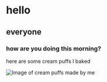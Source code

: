 # hello
## everyone
### how are you doing this morning? 

here are some cream puffs I baked 

![Image of cream puffs made by me](https://scontent.cdninstagram.com/v/t51.29350-15/440845468_972038997651486_1346634672776879328_n.jpg?stp=dst-jpg_e35&efg=eyJ2ZW5jb2RlX3RhZyI6ImltYWdlX3VybGdlbi4xNDQweDE4MDAuc2RyLmYyOTM1MCJ9&_nc_ht=scontent.cdninstagram.com&_nc_cat=106&_nc_ohc=_8vXNkf14WUAb7tbeyV&edm=APs17CUBAAAA&ccb=7-5&ig_cache_key=MzM1NTE2Njc4MDM0MjQxMTYzMg%3D%3D.2-ccb7-5&oh=00_AfD_gvuJqt_NV2hj5f9vQDJ7QNHlA2A410QkgSZ-ew9IEw&oe=6636CE19&_nc_sid=10d13b)
